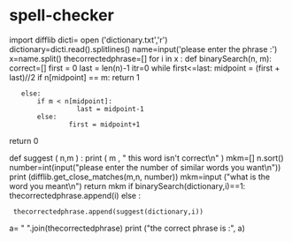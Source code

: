 # spell-checker
import difflib
dicti= open ('dictionary.txt','r')
dictionary=dicti.read().splitlines()
name=input('please enter the phrase :')
x=name.split()
thecorrectedphrase=[]
for i in x :
 def binarySearch(n, m):
   correct=[]
   first = 0
   last = len(n)-1
   itr=0
   while first<=last:
       midpoint = (first + last)//2
       if n[midpoint] == m:
           return 1
             
       else:
           if m < n[midpoint]:
                     last = midpoint-1
           else:
                   first = midpoint+1
   return 0      
        
        
 def suggest ( n,m  ) :
  print ( m , " this word isn't correct\n" )
  mkm=[]
  n.sort()
  number=int(input("please enter the number of similar words you want\n"))
  print (difflib.get_close_matches(m,n, number))
  mkm=input ("what is the word you meant\n")
  return mkm 
 if  binarySearch(dictionary,i)==1:
     thecorrectedphrase.append(i)
 else :
     
     
     thecorrectedphrase.append(suggest(dictionary,i))
  
a= " ".join(thecorrectedphrase)
print ("the correct phrase is :",  a)
